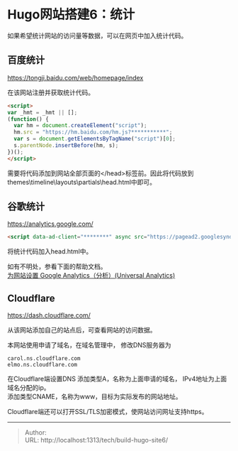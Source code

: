 # Hugo网站搭建6：统计



如果希望统计网站的访问量等数据，可以在网页中加入统计代码。  

## 百度统计

https://tongji.baidu.com/web/homepage/index

在该网站注册并获取统计代码。
```html
<script>
var _hmt = _hmt || [];
(function() {
  var hm = document.createElement("script");
  hm.src = "https://hm.baidu.com/hm.js?***********";
  var s = document.getElementsByTagName("script")[0]; 
  s.parentNode.insertBefore(hm, s);
})();
</script>

```

需要将代码添加到网站全部页面的\</head>标签前。因此将代码放到themes\timeline\layouts\partials\head.html中即可。


## 谷歌统计

https://analytics.google.com/

```html
<script data-ad-client="********" async src="https://pagead2.googlesyndication.com/pagead/js/adsbygoogle.js"></script>
```
将统计代码加入head.html中。


如有不明处，参看下面的帮助文档。  
[为网站设置 Google Analytics（分析）(Universal Analytics)](https://support.google.com/analytics/answer/10269537?hl=zh-Hans)


## Cloudflare

https://dash.cloudflare.com/


从该网站添加自己的站点后，可查看网站的访问数据。  

本网站使用申请了域名，在域名管理中，
修改DNS服务器为
```
carol.ns.cloudflare.com
elmo.ns.cloudflare.com
```


在Cloudflare端设置DNS
添加类型A，名称为上面申请的域名， IPv4地址为上面域名分配的ip。  
添加类型CNAME，名称为www，目标为实际发布的网站地址。  


Cloudflare端还可以打开SSL/TLS加密模式，使网站访问网址支持https。  


---

> Author:   
> URL: http://localhost:1313/tech/build-hugo-site6/  

